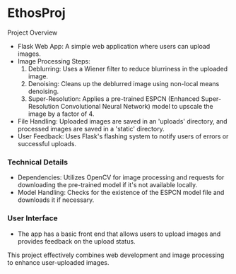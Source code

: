 # EthosProj

Project Overview

- Flask Web App: A simple web application where users can upload images.
- Image Processing Steps:
  1. Deblurring: Uses a Wiener filter to reduce blurriness in the uploaded image.
  2. Denoising: Cleans up the deblurred image using non-local means denoising.
  3. Super-Resolution: Applies a pre-trained ESPCN (Enhanced Super-Resolution Convolutional Neural Network) model to upscale the image by a factor of 4.
- File Handling: Uploaded images are saved in an 'uploads' directory, and processed images are saved in a 'static' directory.
- User Feedback: Uses Flask's flashing system to notify users of errors or successful uploads.

### Technical Details

- Dependencies: Utilizes OpenCV for image processing and requests for downloading the pre-trained model if it's not available locally.
- Model Handling: Checks for the existence of the ESPCN model file and downloads it if necessary.

### User Interface

- The app has a basic front end that allows users to upload images and provides feedback on the upload status.

This project effectively combines web development and image processing to enhance user-uploaded images.
